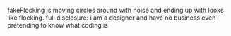 fakeFlocking is moving circles around with noise and ending up with looks like flocking.
full disclosure: i am a designer and have no business even pretending to know what coding is
